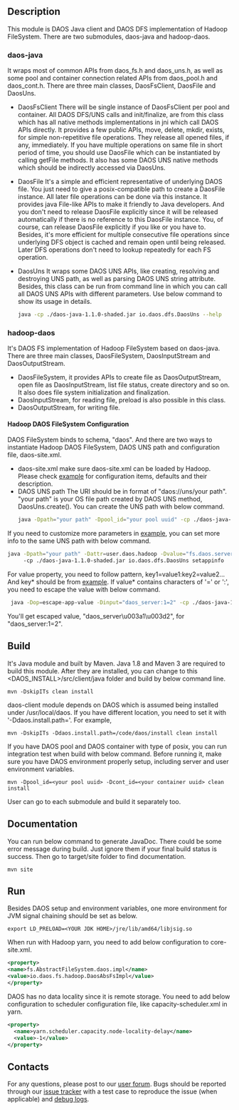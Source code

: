 ## Description
This module is DAOS Java client and DAOS DFS implementation of Hadoop FileSystem. There are two submodules,
daos-java and hadoop-daos.

### daos-java
It wraps most of common APIs from daos_fs.h and daos_uns.h, as well as some pool and container connection related APIs
from daos_pool.h and daos_cont.h. There are three main classes, DaosFsClient, DaosFile and DaosUns.

* DaosFsClient
There will be single instance of DaosFsClient per pool and container. All DAOS DFS/UNS calls and init/finalize, are from
this class which has all native methods implementations in jni which call DAOS APIs directly. It provides a few public
APIs, move, delete, mkdir, exists, for simple non-repetitive file operations. They release all opened files, if any,
immediately. If you have multiple operations on same file in short period of time, you should use DaosFile which can be
instantiated by calling getFile methods.
It also has some DAOS UNS native methods which should be indirectly accessed via DaosUns.

* DaosFile
It's a simple and efficient representative of underlying DAOS file. You just need to give a posix-compatible path to
create a DaosFile instance. All later file operations can be done via this instance. It provides java File-like APIs to
make it friendly to Java developers. And you don't need to release DaosFile explicitly since it will be released
automatically if there is no reference to this DaosFile instance. You, of course, can release DaosFile explicitly if
you like or you have to. Besides, it's more efficient for multiple consecutive file operations since underlying DFS
object is cached and remain open until being released. Later DFS operations don't need to lookup repeatedly for each FS
operation.

* DaosUns
It wraps some DAOS UNS APIs, like creating, resolving and destroying UNS path, as well as parsing DAOS UNS string
attribute. Besides, this class can be run from command line in which you can call all DAOS UNS APIs with different
parameters. Use below command to show its usage in details.
    ```bash
    java -cp ./daos-java-1.1.0-shaded.jar io.daos.dfs.DaosUns --help
    ```

### hadoop-daos
It's DAOS FS implementation of Hadoop FileSystem based on daos-java. There are three main classes, DaosFileSystem,
DaosInputStream and DaosOutputStream.

* DaosFileSystem, it provides APIs to create file as DaosOutputStream, open file as DaosInputStream, list file
    status, create directory and so on. It also does file system initialization and finalization.
* DaosInputStream, for reading file, preload is also possible in this class.
* DaosOutputStream, for writing file.

#### Hadoop DAOS FileSystem Configuration
DAOS FileSystem binds to schema, "daos". And there are two ways to instantiate Hadoop DAOS FileSystem, DAOS UNS path and 
configuration file, daos-site.xml.
* daos-site.xml
make sure daos-site.xml can be loaded by Hadoop. Please check
[example](hadoop-daos/src/main/resources/daos-site-example.xml) for configuration items, defaults and their description.
* DAOS UNS path
The URI should be in format of "daos://uns/your path". "your path" is your OS file path created by DAOS UNS method,
DaosUns.create(). You can create the UNS path with below command.
    ```bash
    java -Dpath="your path" -Dpool_id="your pool uuid" -cp ./daos-java-1.1.0-shaded.jar io.daos.dfs.DaosUns create
    ```
If you need to customize more parameters in [example](hadoop-daos/src/main/resources/daos-site-example.xml), you can
set more info to the same UNS path with below command.
   ```bash
   java -Dpath="your path" -Dattr=user.daos.hadoop -Dvalue="fs.daos.server.group=daos_server:fs.daos.pool.svc=0"
        -cp ./daos-java-1.1.0-shaded.jar io.daos.dfs.DaosUns setappinfo
   ```
For value property, you need to follow pattern, key1=value1:key2=value2... And key* should be from
[example](hadoop-daos/src/main/resources/daos-site-example.xml). If value* contains characters of '=' or ':', you need
to escape the value with below command.
   ```bash
    java -Dop=escape-app-value -Dinput="daos_server:1=2" -cp ./daos-java-1.1.0-shaded.jar io.daos.dfs.DaosUns util
   ```
You'll get escaped value, "daos_server\u003a1\u003d2", for "daos_server:1=2".

## Build
It's Java module and built by Maven. Java 1.8 and Maven 3 are required to build this module. After they are installed,
you can change to this <DAOS_INSTALL>/src/client/java folder and build by below command line.

    mvn -DskipITs clean install

daos-client module depends on DAOS which is assumed being installed under /usr/local/daos. If you have different
location, you need to set it with '-Ddaos.install.path=<your DAOS install dir>'. For example,

    mvn -DskipITs -Ddaos.install.path=/code/daos/install clean install

If you have DAOS pool and DAOS container with type of posix, you can run integration test when build with below command.
Before running it, make sure you have DAOS environment properly setup, including server and user environment variables.

    mvn -Dpool_id=<your pool uuid> -Dcont_id=<your container uuid> clean install

User can go to each submodule and build it separately too. 

## Documentation
You can run below command to generate JavaDoc. There could be some error message during build. Just ignore them if your
final build status is success. Then go to target/site folder to find documentation.

    mvn site

## Run
Besides DAOS setup and environment variables, one more environment for JVM signal chaining should be set as below.

    export LD_PRELOAD=<YOUR JDK HOME>/jre/lib/amd64/libjsig.so

When run with Hadoop yarn, you need to add below configuration to core-site.xml.

```xml
<property>
<name>fs.AbstractFileSystem.daos.impl</name>
<value>io.daos.fs.hadoop.DaosAbsFsImpl</value>
</property>
  ```

DAOS has no data locality since it is remote storage. You need to add below configuration to scheduler configuration
file, like capacity-scheduler.xml in yarn.

```xml
<property>
  <name>yarn.scheduler.capacity.node-locality-delay</name>
  <value>-1</value>
</property>
```

## Contacts
For any questions, please post to our [user forum](https://daos.groups.io/g/daos). Bugs should be reported through our 
[issue tracker](https://jira.hpdd.intel.com/projects/DAOS) with a test case to reproduce the issue (when applicable) and
 [debug logs](./doc/debugging.md).